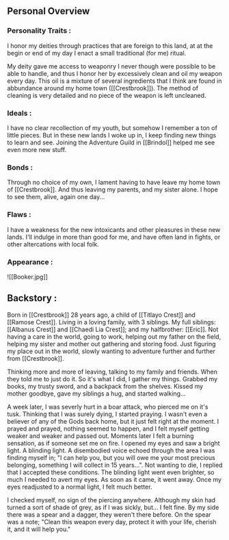 ## Personal Overview
### Personality Traits :
I honor my deities through practices that are foreign to this land, at at the begin or end of my day I enact a small traditional (for me) ritual.

My deity gave me access to weaponry I never though were possible to be able to handle, and thus I honor her by excessively clean and oil my weapon every day. This oil is a mixture of several ingredients that I think are found in abbundance around my home town ([[Crestbrook]]). The method of cleaning is very detailed and no piece of the weapon is left uncleaned. 

### Ideals : 
I have no clear recollection of my youth, but somehow I remember a ton of little pieces. But in these new lands I woke up in, I keep finding new things to learn and see. Joining the Adventure Guild in [[Brindol]] helped me see even more new stuff.

### Bonds :
Through no choice of my own, I lament having to have leave my home town of [[Crestbrook]]. And thus leaving my parents, and my sister alone. I hope to see them, alive, again one day...

### Flaws :
I have a weakness for the new intoxicants and other pleasures in these new lands. I'll indulge in more than good for me, and have often land in fights, or other altercations with local folk.

### Appearance :
![[Booker.jpg]]



## Backstory :
Born in [[Crestbrook]] 28 years ago, a child of [[Titlayo Crest]] and [[Ramose Crest]]. 
Living in a loving family, with 3 siblings. My full siblings: [[Albanus Crest]] and [[Chaedi Lia Crest]]; and my halfbrother: [[Eric]].
Not having a care in the world, going to work, helping out my father on the field, helping my sister and mother out gathering and storing food.
Just figuring my place out in the world, slowly wanting to adventure further and further from [[Crestbrook]]. 

Thinking more and more of leaving, talking to my family and friends. When they told me to just do it. So it's what I did, I gather my things. Grabbed my books, my trusty sword, and a backpack from the shelves. Kissed my mother goodbye, gave my siblings a hug, and started walking...

A week later, I was severly hurt in a boar attack, who pierced me on it's tusk. Thinking that I was surely dying, I started praying. I wasn't even a believer of any of the Gods back home, but it just felt right at the moment. I prayed and prayed, nothing seemed to happen, and I felt myself getting weaker and weaker and passed out. Moments later I felt a burning sensation, as if someone set me on fire. I opened my eyes and saw a bright light. A blinding light.
A disembodied voice echoed through the area I was finding myself in; "I can help you, but you will owe me your most precious belonging, something I will collect in 15 years...". 
Not wanting to die, I replied that I accepted these conditions. The blinding light went even brighter, so much I needed to avert my eyes. As soon as it came, it went away. Once my eyes readjusted to a normal light, I felt much better. 

I checked myself, no sign of the piercing anywhere. Although my skin had turned a sort of shade of grey, as if I was sickly, but... I felt fine. 
By my side there was a spear and a dagger, they weren't there before. On the spear was a note;
"Clean this weapon every day, protect it with your life, cherish it, and it will help you."